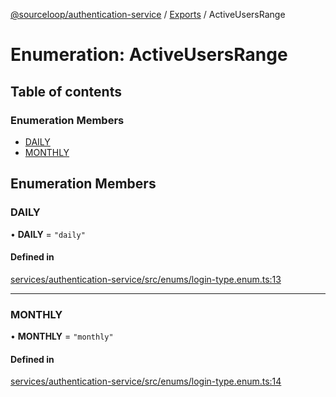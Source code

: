 [@sourceloop/authentication-service](../README.md) / [Exports](../modules.md) / ActiveUsersRange

# Enumeration: ActiveUsersRange

## Table of contents

### Enumeration Members

- [DAILY](ActiveUsersRange.md#daily)
- [MONTHLY](ActiveUsersRange.md#monthly)

## Enumeration Members

### DAILY

• **DAILY** = ``"daily"``

#### Defined in

[services/authentication-service/src/enums/login-type.enum.ts:13](https://github.com/sourcefuse/loopback4-microservice-catalog/blob/00e854d46/services/authentication-service/src/enums/login-type.enum.ts#L13)

___

### MONTHLY

• **MONTHLY** = ``"monthly"``

#### Defined in

[services/authentication-service/src/enums/login-type.enum.ts:14](https://github.com/sourcefuse/loopback4-microservice-catalog/blob/00e854d46/services/authentication-service/src/enums/login-type.enum.ts#L14)
